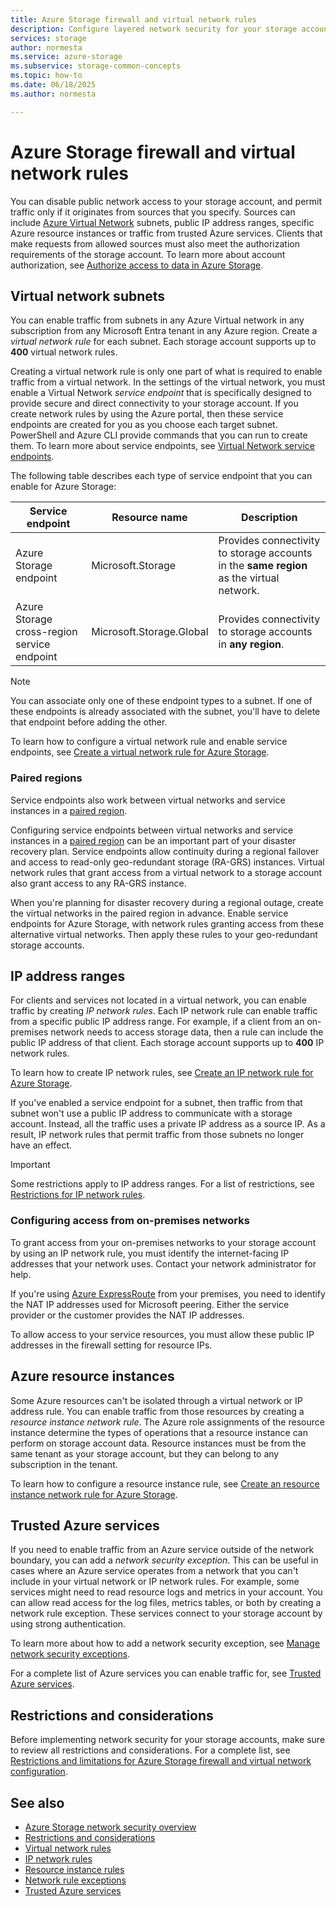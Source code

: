 ```yaml
---
title: Azure Storage firewall and virtual network rules
description: Configure layered network security for your storage account by using the Azure Storage firewall.
services: storage
author: normesta
ms.service: azure-storage
ms.subservice: storage-common-concepts
ms.topic: how-to
ms.date: 06/18/2025
ms.author: normesta

---
```


# Azure Storage firewall and virtual network rules

You can disable public network access to your storage account, and permit traffic only if it originates from sources that you specify. Sources can include [Azure Virtual Network](../../virtual-network/virtual-networks-overview.md) subnets, public IP address ranges, specific Azure resource instances or traffic from trusted Azure services. Clients that make requests from allowed sources must also meet the authorization requirements of the storage account. To learn more about account authorization, see [Authorize access to data in Azure Storage](../common/authorize-data-access.md).

<a id="grant-access-from-a-virtual-network"></a>
<a id="azure-storage-cross-region-service-endpoints"></a>

## Virtual network subnets

You can enable traffic from subnets in any Azure Virtual network in any subscription from any Microsoft Entra tenant in any Azure region. Create a *virtual network rule* for each subnet. Each storage account supports up to **400** virtual network rules.  

Creating a virtual network rule is only one part of what is required to enable traffic from a virtual network. In the settings of the virtual network, you must enable a Virtual Network *service endpoint* that is specifically designed to provide secure and direct connectivity to your storage account. If you create network rules by using the Azure portal, then these service endpoints are created for you as you choose each target subnet. PowerShell and Azure CLI provide commands that you can run to create them. To learn more about service endpoints, see [Virtual Network service endpoints](../../virtual-network/virtual-network-service-endpoints-overview.md). 

The following table describes each type of service endpoint that you can enable for Azure Storage:

| Service endpoint                            | Resource name            | Description                                                                              |
|---------------------------------------------|--------------------------|------------------------------------------------------------------------------------------|
| Azure Storage endpoint                      | Microsoft.Storage        | Provides connectivity to storage accounts in the **same region** as the virtual network. |
| Azure Storage cross-region service endpoint | Microsoft.Storage.Global | Provides connectivity to storage accounts in **any region**.                             |

> [!NOTE]
> You can associate only one of these endpoint types to a subnet. If one of these endpoints is already associated with the subnet, you'll have to delete that endpoint before adding the other. 

To learn how to configure a virtual network rule and enable service endpoints, see [Create a virtual network rule for Azure Storage](storage-network-security-virtual-networks.md).

<a id="grant-access-from-an-internet-ip-range"></a>
<a id="managing-ip-network-rules"></a>

### Paired regions

Service endpoints also work between virtual networks and service instances in a [paired region](../../best-practices-availability-paired-regions.md).

Configuring service endpoints between virtual networks and service instances in a [paired region](../../best-practices-availability-paired-regions.md) can be an important part of your disaster recovery plan. Service endpoints allow continuity during a regional failover and access to read-only geo-redundant storage (RA-GRS) instances. Virtual network rules that grant access from a virtual network to a storage account also grant access to any RA-GRS instance.

When you're planning for disaster recovery during a regional outage, create the virtual networks in the paired region in advance. Enable service endpoints for Azure Storage, with network rules granting access from these alternative virtual networks. Then apply these rules to your geo-redundant storage accounts.

## IP address ranges

For clients and services not located in a virtual network, you can enable traffic by creating *IP network rules*. Each IP network rule can enable traffic from a specific public IP address range. For example, if a client from an on-premises network needs to access storage data, then a rule can include the public IP address of that client. Each storage account supports up to **400** IP network rules. 

To learn how to create IP network rules, see [Create an IP network rule for Azure Storage](storage-network-security-ip-address-range.md).

If you've enabled a service endpoint for a subnet, then traffic from that subnet won't use a public IP address to communicate with a storage account. Instead, all the traffic uses a private IP address as a source IP. As a result, IP network rules that permit traffic from those subnets no longer have an effect.

> [!IMPORTANT]
> Some restrictions apply to IP address ranges. For a list of restrictions, see [Restrictions for IP network rules](storage-network-security-limitations.md#restrictions-for-ip-network-rules).

<a id="configuring-access-from-on-premises-networks"></a>

### Configuring access from on-premises networks

To grant access from your on-premises networks to your storage account by using an IP network rule, you must identify the internet-facing IP addresses that your network uses. Contact your network administrator for help.

If you're using [Azure ExpressRoute](../../expressroute/expressroute-introduction.md) from your premises, you need to identify the NAT IP addresses used for Microsoft peering. Either the service provider or the customer provides the NAT IP addresses.

To allow access to your service resources, you must allow these public IP addresses in the firewall setting for resource IPs.

<a id="grant-access-from-azure-resource-instances"></a>

## Azure resource instances

Some Azure resources can't be isolated through a virtual network or IP address rule. You can enable traffic from those resources by creating a *resource instance network rule*. The Azure role assignments of the resource instance determine the types of operations that a resource instance can perform on storage account data. Resource instances must be from the same tenant as your storage account, but they can belong to any subscription in the tenant.

To learn how to configure a resource instance rule, see [Create an resource instance network rule for Azure Storage](storage-network-security-resource-instances.md).

<a id="grant-access-to-trusted-azure-services"></a>
<a id="manage-exceptions"></a>
<a id="trusted-microsoft-services"></a>
<a id="exceptions"></a>
<a id="trusted-access-based-on-system-assigned-managed-identity"></a>
<a id="trusted-access-based-on-a-managed-identity"></a>
<a id="trusted-access-for-resources-registered-in-your-microsoft-entra-tenant"></a>

## Trusted Azure services

If you need to enable traffic from an Azure service outside of the network boundary, you can add a *network security exception*. This can be useful in cases where an Azure service operates from a network that you can't include in your virtual network or IP network rules. For example, some services might need to read resource logs and metrics in your account. You can allow read access for the log files, metrics tables, or both by creating a network rule exception. These services connect to your storage account by using strong authentication.

To learn more about how to add a network security exception, see [Manage network security exceptions](storage-network-security-manage-exceptions.md).

For a complete list of Azure services you can enable traffic for, see [Trusted Azure services](storage-network-security-trusted-azure-services.md).

## Restrictions and considerations

Before implementing network security for your storage accounts, make sure to review all restrictions and considerations. For a complete list, see [Restrictions and limitations for Azure Storage firewall and virtual network configuration](storage-network-security-limitations.md).

## See also

- [Azure Storage network security overview](azure-storage-network-security-overview.md)
- [Restrictions and considerations](storage-network-security-limitations.md)
- [Virtual network rules](storage-network-security-virtual-networks.md)
- [IP network rules](storage-network-security-ip-address-range.md)
- [Resource instance rules](storage-network-security-resource-instances.md)
- [Network rule exceptions](storage-network-security-manage-exceptions.md)
- [Trusted Azure services](storage-network-security-trusted-azure-services.md)
